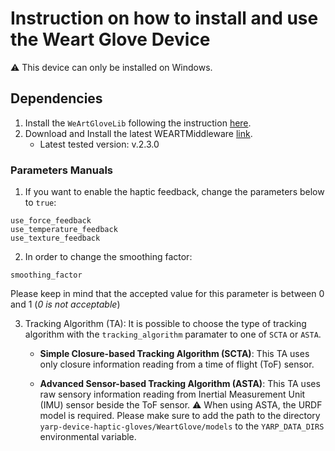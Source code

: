 # Instruction on how to install and use the Weart Glove Device

⚠️ This device can only be installed on Windows.

## Dependencies

1. Install the `WeArtGloveLib` following the instruction [here](https://github.com/ami-iit/WEART-SDK-Cpp#installation-cmake).
2. Download and Install the latest WEARTMiddleware [link](https://weart.it/developer-guide/).
   - Latest tested version: v.2.3.0

### Parameters Manuals

1. If you want to enable the haptic feedback, change the parameters below to `true`:

```text
use_force_feedback
use_temperature_feedback 
use_texture_feedback
```

2. In order to change the smoothing factor:

```text
smoothing_factor
```

Please keep in mind that the accepted value for this parameter is between 0 and 1 (_0 is not acceptable_)

3. Tracking Algorithm (TA):
It is possible to choose the type of tracking algorithm with the `tracking_algorithm` paramater to one of `SCTA` or `ASTA`.
    - **Simple Closure-based Tracking Algorithm (SCTA)**: This TA uses only closure information reading from a time of flight (ToF) sensor.

    - **Advanced Sensor-based Tracking Algorithm (ASTA)**: This TA uses raw sensory information reading from Inertial Measurement Unit (IMU) sensor beside the ToF sensor.
      ⚠️ When using ASTA, the URDF model is required. Please make sure to add the path to the directory ``yarp-device-haptic-gloves/WeartGlove/models`` to the `YARP_DATA_DIRS` environmental variable.
